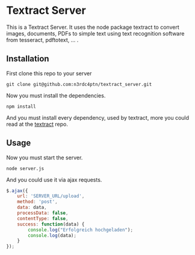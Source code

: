 # Textract Server

This is a Textract Server. It uses the node package textract to convert images, documents, PDFs to simple text using text recognition software from tesseract, pdftotext, ... .

## Installation

First clone this repo to your server

`git clone git@github.com:n3rdc4ptn/textract_server.git`

Now you must install the dependencies.

`npm install`

And you must install every dependency, used by textract, more you could read at the [textract](https://github.com/dbashford/textract#extraction-requirements) repo.


## Usage

Now you must start the server.

`node server.js`

And you could use it via ajax requests.

```javascript
$.ajax({
    url: 'SERVER_URL/upload',
    method: 'post',
    data: data,
    processData: false,
    contentType: false,
    success: function(data) {
        console.log("Erfolgreich hochgeladen");
        console.log(data);
    }
});
```
